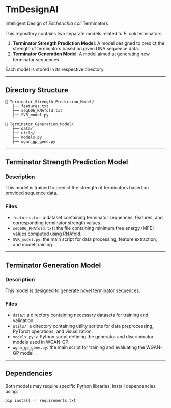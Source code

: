 # TmDesignAI
Intelligent Design of *Escherichia coli* Terminators

This repository contains two separate models related to *E. coli* terminators:

1. **Terminator Strength Prediction Model**: A model designed to predict the strength of terminators based on given DNA sequence data.
2. **Terminator Generation Model**: A model aimed at generating new terminator sequences.

Each model is stored in its respective directory.

---

## Directory Structure

```
📂 Terminator_Strength_Prediction_Model/
   ├── features.txt  
   ├── seq606_RNAfold.txt   
   ├── SVR_model.py     

📂 Terminator_Generation_Model/
   ├── data/             
   ├── utils/
   ├── models.py     
   ├── wgan_gp_gene.py 
```

---

## Terminator Strength Prediction Model

### Description
This model is trained to predict the strength of terminators based on provided sequence data.

### Files
- `features.txt`: a dataset containing terminator sequences, features, and corresponding terminator strength values.
- `seq606_RNAfold.txt`: the file containing minimum free energy (MFE) values computed using RNAfold.
- `SVR_model.py`: the main script for data processing, feature extraction, and model training.

---

## Terminator Generation Model

### Description
This model is designed to generate novel terminator sequences.

### Files
- `data/`: a directory containing necessary datasets for training and validation.
- `utils/`: a directory containing utility scripts for data preprocessing, PyTorch operations, and visualization.
- `models.py`: a Python script defining the generator and discriminator models used in WGAN-GP.
- `wgan_gp_gene.py`: the main script for training and evaluating the WGAN-GP model.
---


## Dependencies

Both models may require specific Python libraries. Install dependencies using:

```bash
pip install -r requirements.txt
